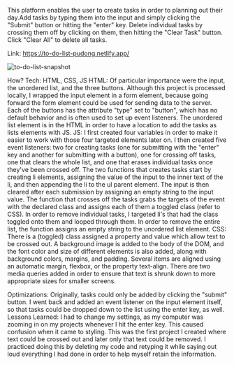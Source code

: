 This platform enables the user to create tasks in order to planning out their day.Add tasks by typing them into the input and simply clicking the "Submit" button or hitting the "enter" key. Delete individual tasks by crossing them off by clicking on them, then hitting the "Clear Task" button. Click "Clear All" to delete all tasks. 

Link: https://to-do-list-pudong.netlify.app/

![to-do-list-snapshot](https://user-images.githubusercontent.com/98935149/164950574-8d3f8a78-7c08-4ed3-ad48-ab2e806b0063.jpg)

How?
Tech: HTML, CSS, JS
HTML: Of particular importance were the input, the unordered list, and the three buttons. Although this project is processed locally, I wrapped the input element in a form element, because going forward the form element could be used for sending data to the server. Each of the buttons has the attribute "type" set to "button", which has no default behavior and is often used to set up event listeners. The unordered list element is in the HTML in order to have a location to add the tasks as lists elements with JS. 
JS: I first created four variables in order to make it easier to work with those four targeted elements later on. I then created five event listeners: two for creating tasks (one for submitting with the "enter" key and another for submitting with a button), one for crossing off tasks, one that clears the whole list, and one that erases individual tasks once they've been crossed off. The two functions that creates tasks start by creating li elements, assigning the value of the input to the inner text of the li, and then appending the li to the ul parent element. The input is then cleared after each submission by assigning an empty string to the input value. The function that crosses off the tasks grabs the targets of the event with the declared class and assigns each of them a toggled class (refer to CSS). In order to remove individual tasks, I targeted li's that had the class toggled onto them and looped through them. In order to remove the entire list, the function assigns an empty string to the unordered list element. 
CSS: There is a (toggled) class assigned a property and value which allow text to be crossed out. A background image is added to the body of the DOM, and the font color and size of different elements is also added, along with background colors, margins, and padding. Several items are aligned using an automatic margin, flexbox, or the property text-align. There are two media queries added in order to ensure that text is shrunk down to more appropriate sizes for smaller screens. 

Optimizations: Originally, tasks could only be added by clicking the "submit" button. I went back and added an event listener on the input element itself, so that tasks could be dropped down to the list using the enter key, as well.
Lessons Learned: I had to change my settings, as my computer was zooming in on my projects whenever I hit the enter key. This caused confusion when it came to styling. This was the first project I created where text could be crossed out and later only that text could be removed. I practiced doing this by deleting my code and retyping it while saying out loud everything I had done in order to help myself retain the information.

